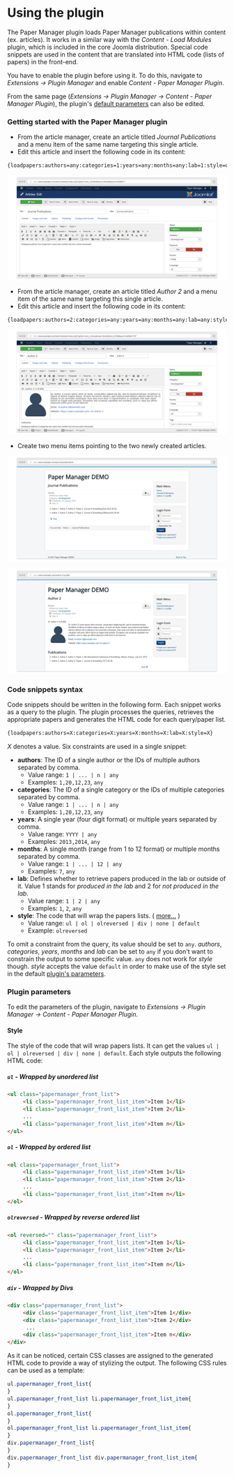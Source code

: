# Using the plugin

The Paper Manager plugin loads Paper Manager publications within content (ex. articles). It works in a similar way with the *Content - Load Modules* plugin, which is included in the core Joomla distribution. Special code snippets are used in the content that are translated into HTML code (lists of papers) in the front-end.

You have to enable the plugin before using it. To do this, navigate to *Extensions &#8594; Plugin Manager* and enable *Content - Paper Manager Plugin*.

From the same page (*Extensions &#8594; Plugin Manager &#8594; Content - Paper Manager Plugin*), the plugin's [default parameters](#plugin-parameters) can also be edited.

### Getting started with the Paper Manager plugin

- From the article manager, create an article titled *Journal Publications* and a menu item of the same name targeting this single article.
- Edit this article and insert the following code in its content:

```html
{loadpapers:authors=any:categories=1:years=any:months=any:lab=1:style=olreversed}
```

<p align="center">
  <img alt="PaperManagerPlugin" src="/img/paper_manager_plugin_tutorial_1_small.png" title="Paper Manager Plugin" />
</p>

- From the article manager, create an article titled *Author 2* and a menu item of the same name targeting this single article.
- Edit this article and insert the following code in its content:

```html
{loadpapers:authors=2:categories=any:years=any:months=any:lab=any:style=olreversed}
```

<p align="center">
  <img alt="PaperManagerPlugin" src="/img/paper_manager_plugin_tutorial_3_small.png" title="Paper Manager Plugin" />
</p>

- Create two menu items pointing to the two newly created articles.

<p align="center">
  <img alt="PaperManagerPlugin" src="/img/paper_manager_plugin_tutorial_2_small.png" title="Paper Manager Plugin" />
</p>

<p align="center">
  <img alt="PaperManagerPlugin" src="/img/paper_manager_plugin_tutorial_4_small.png" title="Paper Manager Plugin" />
</p>

### Code snippets syntax

Code snippets should be written in the following form. Each snippet works as a query to the plugin. The plugin processes the queries, retrieves the appropriate papers and generates the HTML code for each query/paper list.

```html
{loadpapers:authors=X:categories=X:years=X:months=X:lab=X:style=X}
```

*X* denotes a value. Six constraints are used in a single snippet:

- **authors**: The ID of a single author or the IDs of multiple authors separated by comma.
  - Value range: `1 | ... | n | any`
  - Examples: `1,20,12,23`, `any`
- **categories**: The ID of a single category or the IDs of multiple categories separated by comma.
  - Value range: `1 | ... | n | any`
  - Examples: `1,20,12,23`, `any`
- **years**: A single year (four digit format) or multiple years separated by comma.
  - Value range: `YYYY | any`
  - Examples: `2013,2014`, `any`
- **months**: A single month (range from 1 to 12 format) or multiple months separated by comma.
  - Value range: `1 | ... | 12 | any`
  - Examples: `7`, `any`
- **lab**: Defines whether to retrieve papers produced in the lab or outside of it. Value 1 stands for *produced in the lab* and 2 for *not produced in the lab*.
  - Value range: `1 | 2 | any`
  - Examples: `1`, `2`, `any`
- **style**: The code that will wrap the papers lists. ( [more...](#style) )
  - Value range: `ul | ol | olreversed | div | none | default`
  - Example: `olreversed`

To omit a constraint from the query, its value should be set to `any`. *authors*, *categories*, *years*, *months* and *lab* can be set to `any` if you don't want to constrain the output to some specific value. `any` does not work for *style* though. *style* accepts the value `default` in order to make use of the style set in the default [plugin's parameters](#plugin-parameters).

### Plugin parameters

To edit the parameters of the plugin, navigate to *Extensions &#8594; Plugin Manager &#8594; Content - Paper Manager Plugin*.

#### Style

The style of the code that will wrap papers lists. It can get the values `ul | ol | olreversed | div | none | default`. Each style outputs the following HTML code:

##### `ul` - Wrapped by unordered list

```html
<ul class="papermanager_front_list">
     <li class="papermanager_front_list_item">Item 1</li>
     <li class="papermanager_front_list_item">Item 2</li>
     ...
     <li class="papermanager_front_list_item">Item n</li>
</ul>
```

##### `ol` - Wrapped by ordered list

```html
<ol class="papermanager_front_list">
     <li class="papermanager_front_list_item">Item 1</li>
     <li class="papermanager_front_list_item">Item 2</li>
     ...
     <li class="papermanager_front_list_item">Item n</li>
</ol>
```

##### `olreversed` - Wrapped by reverse ordered list

```html
<ol reversed="" class="papermanager_front_list">
     <li class="papermanager_front_list_item">Item 1</li>
     <li class="papermanager_front_list_item">Item 2</li>
     ...
     <li class="papermanager_front_list_item">Item n</li>
</ol>
```

##### `div` - Wrapped by Divs

```html
<div class="papermanager_front_list">
     <div class="papermanager_front_list_item">Item 1</div>
     <div class="papermanager_front_list_item">Item 2</div>
      ...
     <div class="papermanager_front_list_item">Item n</div>
</div>
```

As it can be noticed, certain CSS classes are assigned to the generated HTML code to provide a way of stylizing the output. The following CSS rules can be used as a template:

```css
ul.papermanager_front_list{
}
ul.papermanager_front_list li.papermanager_front_list_item{
}
ol.papermanager_front_list{
}
ol.papermanager_front_list li.papermanager_front_list_item{
}
div.papermanager_front_list{
}
div.papermanager_front_list div.papermanager_front_list_item{
}
```
